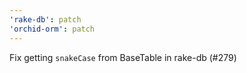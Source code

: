 ```yaml
---
'rake-db': patch
'orchid-orm': patch
---
```


Fix getting `snakeCase` from BaseTable in rake-db (#279)
